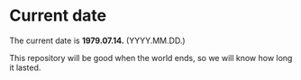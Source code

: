 # Current date

The current date is **1979.07.14.** (YYYY.MM.DD.)

This repository will be good when the world ends, so we will know how long it lasted.